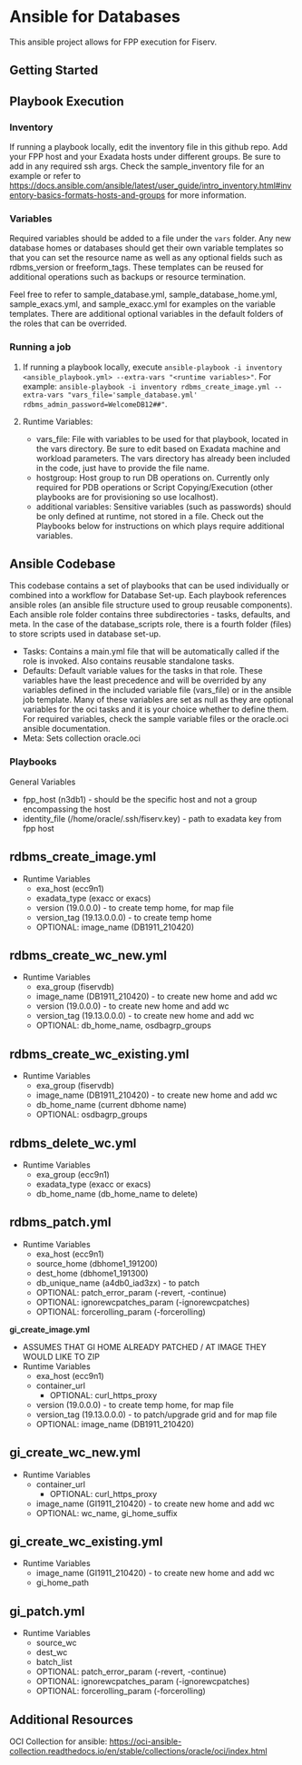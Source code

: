 # Ansible for Databases

This ansible project allows for FPP execution for Fiserv. 

## Getting Started

## Playbook Execution

### Inventory

If running a playbook locally, edit the inventory file in this github repo. Add your FPP host and your Exadata hosts under different groups. Be sure to add in any required ssh args. Check the sample_inventory file for an example or refer to https://docs.ansible.com/ansible/latest/user_guide/intro_inventory.html#inventory-basics-formats-hosts-and-groups for more information. 

### Variables

Required variables should be added to a file under the `vars` folder. Any new database homes or databases should get their own variable templates so that you can set the resource name as well as any optional fields such as rdbms_version or freeform_tags. These templates can be reused for additional operations such as backups or resource termination. 

Feel free to refer to sample_database.yml, sample_database_home.yml, sample_exacs.yml, and sample_exacc.yml for examples on the variable templates. There are additional optional variables in the default folders of the roles that can be overrided. 

### Running a job

1. If running a playbook locally, execute `ansible-playbook -i inventory <ansible_playbook.yml> --extra-vars "<runtime variables>"`. For example: `ansible-playbook -i inventory rdbms_create_image.yml --extra-vars "vars_file='sample_database.yml' rdbms_admin_password=WelcomeDB12##"`.

2. Runtime Variables:
    - vars_file: File with variables to be used for that playbook, located in the vars directory. Be sure to edit based on Exadata machine and workload parameters. The vars directory has already been included in the code, just have to provide the file name. 
    - hostgroup: Host group to run DB operations on. Currently only required for PDB operations or Script Copying/Execution (other playbooks are for provisioning so use localhost).
    - additional variables: Sensitive variables (such as passwords) should be only defined at runtime, not stored in a file. Check out the Playbooks below for instructions on which plays require additional variables.


## Ansible Codebase

This codebase contains a set of playbooks that can be used individually or combined into a workflow for Database Set-up. Each playbook references ansible roles (an ansible file structure used to group reusable components). Each ansible role folder contains three subdirectories - tasks, defaults, and meta. In the case of the database_scripts role, there is a fourth folder (files) to store scripts used in database set-up.

- Tasks: Contains a main.yml file that will be automatically called if the role is invoked. Also contains reusable standalone tasks.
- Defaults: Default variable values for the tasks in that role. These variables have the least precedence and will be overrided by any variables defined in the included variable file (vars_file) or in the ansible job template. Many of these variables are set as null as they are optional variables for the oci tasks and it is your choice whether to define them. For required variables, check the sample variable files or the oracle.oci ansible documentation. 
- Meta: Sets collection oracle.oci


### Playbooks

General Variables
- fpp_host (n3db1) - should be the specific host and not a group encompassing the host
- identity_file (/home/oracle/.ssh/fiserv.key) - path to exadata key from fpp host

**rdbms_create_image.yml**
- 
- Runtime Variables
    - exa_host (ecc9n1)
    - exadata_type (exacc or exacs)
    - version (19.0.0.0) - to create temp home, for map file
    - version_tag (19.13.0.0.0) - to create temp home
    - OPTIONAL: image_name (DB1911_210420)

**rdbms_create_wc_new.yml**
- 
- Runtime Variables
    - exa_group (fiservdb)
    - image_name (DB1911_210420) - to create new home and add wc
    - version (19.0.0.0) - to create new home and add wc
    - version_tag (19.13.0.0.0) - to create new home and add wc
    - OPTIONAL: db_home_name, osdbagrp_groups

**rdbms_create_wc_existing.yml**
- 
- Runtime Variables
    - exa_group (fiservdb)
    - image_name (DB1911_210420) - to create new home and add wc
    - db_home_name (current dbhome name)
    - OPTIONAL: osdbagrp_groups

**rdbms_delete_wc.yml**
- 
- Runtime Variables
    - exa_group (ecc9n1)
    - exadata_type (exacc or exacs)
    - db_home_name (db_home_name to delete)

**rdbms_patch.yml**
- 
- Runtime Variables 
    - exa_host (ecc9n1)
    - source_home (dbhome1_191200)
    - dest_home (dbhome1_191300)
    - db_unique_name (a4db0_iad3zx) - to patch
    - OPTIONAL: patch_error_param (-revert, -continue)
    - OPTIONAL: ignorewcpatches_param (-ignorewcpatches)
    - OPTIONAL: forcerolling_param (-forcerolling)

**gi_create_image.yml**
- ASSUMES THAT GI HOME ALREADY PATCHED / AT IMAGE THEY WOULD LIKE TO ZIP
- Runtime Variables 
    - exa_host (ecc9n1)
    - container_url
        - OPTIONAL: curl_https_proxy
    - version (19.0.0.0) - to create temp home, for map file
    - version_tag (19.13.0.0.0) - to patch/upgrade grid and for map file
    - OPTIONAL: image_name (DB1911_210420)

**gi_create_wc_new.yml**
- 
- Runtime Variables
    - container_url
        - OPTIONAL: curl_https_proxy
    - image_name (GI1911_210420) - to create new home and add wc
    - OPTIONAL: wc_name, gi_home_suffix

**gi_create_wc_existing.yml**
- 
- Runtime Variables
    - image_name (GI1911_210420) - to create new home and add wc
    - gi_home_path

**gi_patch.yml**
- 
- Runtime Variables
    - source_wc
    - dest_wc
    - batch_list
    - OPTIONAL: patch_error_param (-revert, -continue)
    - OPTIONAL: ignorewcpatches_param (-ignorewcpatches)
    - OPTIONAL: forcerolling_param (-forcerolling)


## Additional Resources

OCI Collection for ansible: https://oci-ansible-collection.readthedocs.io/en/stable/collections/oracle/oci/index.html



